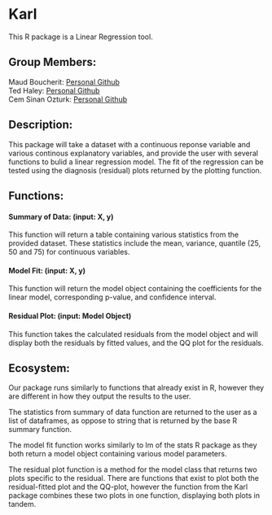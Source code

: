 # Karl
This R package is a Linear Regression tool.

## Group Members:
Maud Boucherit:  [Personal Github](https://github.com/MaudBoucherit)  
Ted Haley: [Personal Github](https://github.com/TedHaley)  
Cem Sinan Ozturk:  [Personal Github](https://github.com/cemsinano)  

## Description:
This package will take a dataset with a continuous reponse variable and various continous explanatory variables, and provide the user with several functions to bulid a linear regression model. The fit of the regression can be tested using the diagnosis (residual) plots returned by the plotting function.
 
## Functions:  
#### Summary of Data: (input: X, y)    
This function will return a table containing various statistics from the provided dataset. These statistics include the mean, variance, quantile (25, 50 and 75) for continuous variables. 

#### Model Fit: (input: X, y)  
This function will return the model object containing the coefficients for the linear model, corresponding p-value, and confidence interval.

#### Residual Plot: (input: Model Object) 
This function takes the calculated residuals from the model object and will display both the residuals by fitted values, and the QQ plot for the residuals.

## Ecosystem:
Our package runs similarly to functions that already exist in R, however they are different in how they output the results to the user. 

The statistics from summary of data function are returned to the user as a list of dataframes, as oppose to string that is returned by the base R summary function. 

The model fit function works similarly to lm of the stats R package as they both return a model object containing various model parameters.

The residual plot function is a method for the model class that returns two plots specific to the residual. There are functions that exist to plot both the residual-fitted plot and the QQ-plot, however the function from the Karl package combines these two plots in one function, displaying both plots in tandem. 

